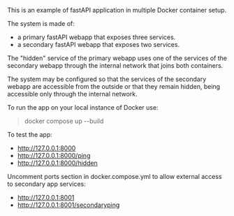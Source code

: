 This is an example of fastAPI application in multiple Docker container setup.

The system is made of:
- a primary fastAPI webapp that exposes three services.
- a secondary fastAPI webapp that exposes two services.

The "hidden" service of the primary webapp uses one of the services of the secondary webapp
through the internal network that joins both containers.

The system may be configured so that the services of the secondary webapp are accessible from
the outside or that they remain hidden, being accessible only through the internal network.



To run the app on your local instance of Docker use:
> docker compose up --build

To test the app:
- http://127.0.0.1:8000
- http://127.0.0.1:8000/ping
- http://127.0.0.1:8000/hidden

Uncomment ports section in docker.compose.yml to allow external access to secondary app services:
- http://127.0.0.1:8001
- http://127.0.0.1:8001/secondaryping
